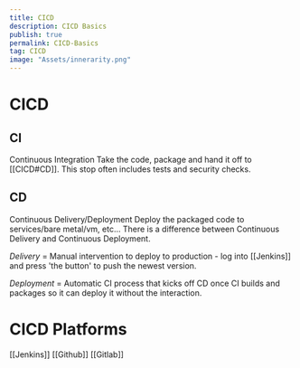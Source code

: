 ```yaml
---
title: CICD
description: CICD Basics
publish: true
permalink: CICD-Basics
tag: CICD
image: "Assets/innerarity.png"
---
```

# CICD
## CI
Continuous Integration
Take the code, package and hand it off to  [[CICD#CD]].
This stop often includes tests and security checks. 


## CD
Continuous Delivery/Deployment
Deploy the packaged code to services/bare metal/vm, etc...
There is a difference between Continuous Delivery and Continuous Deployment. 

*Delivery* = Manual intervention to deploy to production - log into [[Jenkins]] and press 'the button' to push the newest version.

*Deployment* = Automatic CI process that kicks off CD once CI builds and packages so it can deploy it without the interaction. 


# CICD Platforms
[[Jenkins]]
[[Github]]
[[Gitlab]]